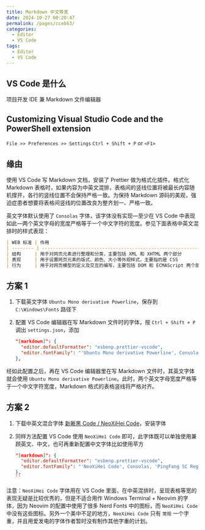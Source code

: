 ```yaml
---
title: Markdown 中文等宽
date: 2024-10-27 00:20:47
permalink: /pages/cceb63/
categories:
  - Editor
  - VS Code
tags:
  - Editor
  - VS Code
---
```


## VS Code 是什么

项目开发 IDE 兼 Markdown 文件编辑器

## Customizing Visual Studio Code and the PowerShell extension

`File >> Preferences >> Settings`
`Ctrl + Shift + P` or `<F1>`

## 缘由


使用 VS Code 写 Markdown 文档，安装了 Prettier 做为格式化插件。格式化 Markdown 表格时，如果内容为中英文混排，表格间的竖线位置将被最长内容随机撑开，各行的竖线位置不会保持严格一致。为保持 Markdown 源码的美观，强迫症患者想要将表格间竖线的位置改良为整齐划一、严格一致。

英文字体默认使用了 `Consolas` 字体，该字体没有实现—至少在 VS Code 中表现如此—两个英文字母的宽度严格等于一个中文字符的宽度。参见下面表格中英文混排时的样式表现：

```md
| WEB 标准 | 作用                                                                  |
| -------- | --------------------------------------------------------------------- |
| 结构     | 用于对网页元素进行整理和分类，主要包括 XML 和 XHTML 两个部分          |
| 表现     | 用于设置网页元素的版式、颜色、大小等外观样式，主要指的是 CSS          |
| 行为     | 用于对网页模型的定义及交互的编写，主要包括 DOM 和 ECMAScript 两个部分 |
```

## 方案 1

1. 下载英文字体 `Ubuntu Mono derivative Powerline`，保存到 `C:\Windows\Fonts` 路径下
2. 配置 VS Code 编辑器在写 Markdown 文件时的字体，按 `Ctrl + Shift + P` 调出 `settings.json`，添加

   ```json {3}
   "[markdown]": {
     "editor.defaultFormatter": "esbenp.prettier-vscode",
     "editor.fontFamily": "'Ubuntu Mono derivative Powerline', Consolas, 'PingFang SC Regular', monospace"
   },
   ```

经如此配置之后，再在 VS Code 编辑器里在写 Markdown 文件时，其英文字体就会使用 `Ubuntu Mono derivative Powerline`。此时，两个英文字母宽度严格等于一个中文字符宽度，Markdown 格式的表格竖线将严格对齐。

## 方案 2

1. 下载中英文混合字体 [新晰黑 Code / NeoXiHei Code](https://github.com/lxgw/NeoXiHei-Code/blob/main/NeoXiHeiCode-Regular.ttf)，安装字体
2. 同样方法配置 VS Code 使用 `NeoXiHei Code` 即可，此字体既可以单独使用兼顾英文、中文，也可再重新配置中文字体比如使用苹方

   ```json {3}
   "[markdown]": {
     "editor.defaultFormatter": "esbenp.prettier-vscode",
     "editor.fontFamily": "'NeoXiHei Code', Consolas, 'PingFang SC Regular', monospace"
   },
   ``

注意：`NeoXiHei Code` 字体用在 VS Code 里面，在中英混排时，呈现表格等宽的表现无疑是比较优秀的，但是不适合用作 Windows Terminal + Neovim 的字体，因为 Neovim 的配置中使用了很多 Nerd Fonts 中的图标，而 `NeoXiHei Code` 中没有这些图标。另外一个美中不足的地方，`NeoXiHei Code` 只有 `常规` 一个字重，并且用爱发电的字体作者暂时没有制作其他字重的计划。